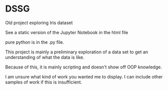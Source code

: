 # DSSG
Old project exploring Iris dataset

See a static version of the Jupyter Notebook in the html file

pure python is in the .py file.

This project is mainly a preliminary exploration of a data set to get an understanding of what the data is like.

Because of this, it is mainly scripting and doesn't show off OOP knowledge.

I am unsure what kind of work you wanted me to display. I can include other samples of work if this is insufficient. 
